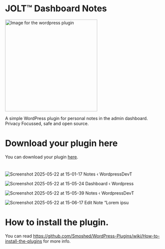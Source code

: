 # JOLT™ Dashboard Notes
<img src="https://github.com/user-attachments/assets/854da602-a6bc-4a3c-91cc-bbb666174317" alt="Image for the wordpress plugin" width="300" >

A simple WordPress plugin for personal notes in the admin dashboard.<br>
Privacy Focussed, safe and open source.
#
# Download your plugin here
You can download your plugin [here](https://github.com/johnoltmans/JOLT-Dashboard-Notes/archive/refs/heads/main.zip).
#
![Screenshot 2025-05-22 at 15-01-17 Notes ‹ WordpressDevT](https://github.com/user-attachments/assets/b6cb1394-4798-4b17-b692-c92a7494e4bb)

![Screenshot 2025-05-22 at 15-05-24 Dashboard ‹ Wordpress](https://github.com/user-attachments/assets/91e0f9fb-4089-4f70-9bba-07b9ed684d16)

![Screenshot 2025-05-22 at 15-05-39 Notes ‹ WordpressDevT](https://github.com/user-attachments/assets/2f11cab1-1ad8-4f5c-850d-5b9f86a90dc4)

![Screenshot 2025-05-22 at 15-06-17 Edit Note “Lorem ipsu](https://github.com/user-attachments/assets/5ff5b8cc-a575-45a8-86a3-9aabfcb88777)
#
# How to install the plugin.
You can read https://github.com/Smoshed/WordPress-Plugins/wiki/How-to-install-the-plugins for more info.
